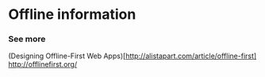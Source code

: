 # Offline information

### See more

(Designing Offline-First Web Apps)[http://alistapart.com/article/offline-first]
http://offlinefirst.org/
